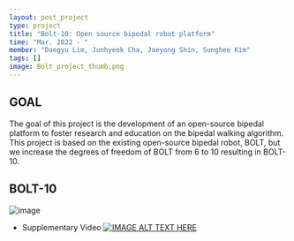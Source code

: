 ```yaml
---
layout: post_project
type: project
title: "Bolt-10: Open source bipedal robot platform"
time: "Mar. 2022 - "
member: "Daegyu Lim, Junhyeok Cha, Jaeyong Shin, Sunghee Kim"
tags: []
image: Bolt_project_thumb.png
---
```

## GOAL
The goal of this project is the development of an open-source bipedal platform to foster research and education on the bipedal walking algorithm.
This project is based on the existing open-source bipedal robot, BOLT, but we increase the degrees of freedom of BOLT from 6 to 10 resulting in BOLT-10.

## BOLT-10
![image](https://github.com/DaegyuLim/daegyulim.github.io/assets/34697279/22f9cc63-0d35-4f6b-b392-4988c26b86ff)





- Supplementary Video
[![IMAGE ALT TEXT HERE](http://img.youtube.com/vi/xLoObhoQ4Ug/0.jpg)](http://www.youtube.com/watch?v=xLoObhoQ4Ug)
